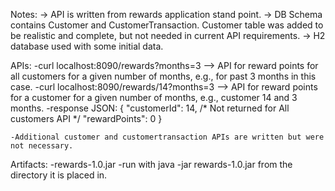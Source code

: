 Notes:
 -> API is written from rewards application stand point.
 -> DB Schema contains Customer and CustomerTransaction. Customer table was added to be realistic and complete, but not needed in current API requirements.
 -> H2 database used with some initial data.
	
APIs:
	-curl localhost:8090/rewards?months=3 --> API for reward points for all customers for a given number of months, e.g., for past 3 months in this case.
	-curl localhost:8090/rewards/14?months=3 --> API for reward points for a customer for a given number of months, e.g., customer 14 and 3 months.
        -response JSON:
	        {
		        "customerId": 14, /* Not returned for All customers API */
		        "rewardPoints": 0
	        }

	-Additional customer and customertransaction APIs are written but were not necessary.
	
Artifacts:
	-rewards-1.0.jar
	-run with java -jar rewards-1.0.jar from the directory it is placed in.




